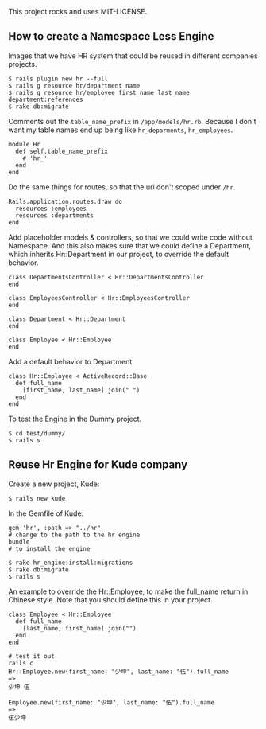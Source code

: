 This project rocks and uses MIT-LICENSE.

How to create a Namespace Less Engine
-------------------------------------

Images that we have HR system that could be reused in different companies projects.

    $ rails plugin new hr --full
    $ rails g resource hr/department name
    $ rails g resource hr/employee first_name last_name department:references
    $ rake db:migrate

Comments out the `table_name_prefix` in `/app/models/hr.rb`. Because I don't want my table names end up being like `hr_deparments`, `hr_employees`.

    module Hr
      def self.table_name_prefix
        # 'hr_'
      end
    end

Do the same things for routes, so that the url don't scoped under `/hr`.

    Rails.application.routes.draw do
      resources :employees
      resources :departments
    end

Add placeholder models & controllers, so that we could write code without Namespace. And this also makes sure that we could define a Department, which inherits Hr::Department in our project, to override the default behavior.

    class DepartmentsController < Hr::DepartmentsController
    end

    class EmployeesController < Hr::EmployeesController
    end

    class Department < Hr::Department
    end
    
    class Employee < Hr::Employee
    end

Add a default behavior to Department

    class Hr::Employee < ActiveRecord::Base
      def full_name
        [first_name, last_name].join(" ")
      end
    end

To test the Engine in the Dummy project.

    $ cd test/dummy/
    $ rails s

Reuse Hr Engine for Kude company
--------------------------------

Create a new project, Kude:

    $ rails new kude

In the Gemfile of Kude:

    gem 'hr', :path => "../hr"
    # change to the path to the hr engine
    bundle
    # to install the engine

    $ rake hr_engine:install:migrations
    $ rake db:migrate
    $ rails s

An example to override the Hr::Employee, to make the full_name return in Chinese style.
Note that you should define this in your project.

    class Employee < Hr::Employee
      def full_name
        [last_name, first_name].join("")
      end
    end
    
    # test it out
    rails c
    Hr::Employee.new(first_name: "少坤", last_name: "伍").full_name
    =>
    少坤 伍
    
    Employee.new(first_name: "少坤", last_name: "伍").full_name
    =>
    伍少坤